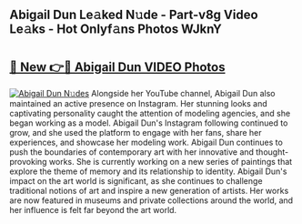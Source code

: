 ## Abigail Dun Le𝚊ked N𝚞de - Part-v8g Video Le𝚊ks - Hot Onlyf𝚊ns Photos WJknY

# <h2><a href="http://ab97350.deff.icu/?id=Abigail+Dun">🔗 New 👉🔴 Abigail Dun VIDEO Photos</a></h2>

[![Abigail Dun N𝚞des](https://i.imgur.com/rIISA9y.gif)](http://ab97350.deff.icu/?id=Abigail+Dun)
Alongside her YouTube channel, Abigail Dun also maintained an active presence on Instagram. Her stunning looks and captivating personality caught the attention of modeling agencies, and she began working as a model. Abigail Dun's Instagram following continued to grow, and she used the platform to engage with her fans, share her experiences, and showcase her modeling work. Abigail Dun continues to push the boundaries of contemporary art with her innovative and thought-provoking works. She is currently working on a new series of paintings that explore the theme of memory and its relationship to identity. Abigail Dun's impact on the art world is significant, as she continues to challenge traditional notions of art and inspire a new generation of artists. Her works are now featured in museums and private collections around the world, and her influence is felt far beyond the art world.
